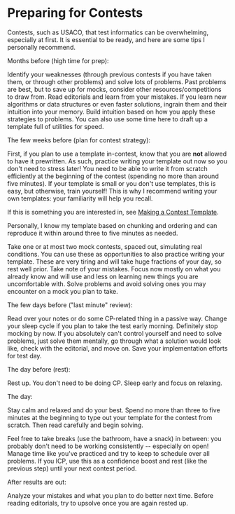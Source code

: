 # Preparing for Contests

Contests, such as USACO, that test informatics can be overwhelming, especially at first. It is essential to be ready, and here are some tips I personally recommend. 

Months before \(high time for prep\):

Identify your weaknesses \(through previous contests if you have taken them, or through other problems\) and solve lots of problems. Past problems are best, but to save up for mocks, consider other resources/competitions to draw from. Read editorials and learn from your mistakes. If you learn new algorithms or data structures or even faster solutions, ingrain them and their intuition into your memory. Build intuition based on how you apply these strategies to problems. You can also use some time here to draft up a template full of utilities for speed. 

The few weeks before \(plan for contest strategy\):

First, if you plan to use a template in-contest, know that you are **not** allowed to have it prewritten. As such, practice writing your template out now so you don't need to stress later! You need to be able to write it from scratch efficiently at the beginning of the contest \(spending no more than around five minutes\). If your template is small or you don't use templates, this is easy, but otherwise, train yourself! This is why I recommend writing your own templates: your familiarity will help you recall. 

If this is something you are interested in, see [Making a Contest Template](https://sendtoaryansh.gitbook.io/informatics-notes/making-a-contest-template).

Personally, I know my template based on chunking and ordering and can reproduce it within around three to five minutes as needed. 

Take one or at most two mock contests, spaced out, simulating real conditions. You can use these as opportunities to also practice writing your template. These are very tiring and will take huge fractions of your day, so rest well prior. Take note of your mistakes. Focus now mostly on what you already know and will use and less on learning new things you are uncomfortable with. Solve problems and avoid solving ones you may encounter on a mock you plan to take.

The few days before \("last minute" review\):

Read over your notes or do some CP-related thing in a passive way. Change your sleep cycle if you plan to take the test early morning. Definitely stop mocking by now. If you absolutely can't control yourself and need to solve problems, just solve them mentally, go through what a solution would look like, check with the editorial, and move on. Save your implementation efforts for test day. 

The day before \(rest\):

Rest up. You don't need to be doing CP. Sleep early and focus on relaxing.

The day:

Stay calm and relaxed and do your best. Spend no more than three to five minutes at the beginning to type out your template for the contest from scratch. Then read carefully and begin solving. 

Feel free to take breaks \(use the bathroom, have a snack\) in between: you probably don't need to be working consistently -- especially on open! Manage time like you've practiced and try to keep to schedule over all problems. If you ICP, use this as a confidence boost and rest \(like the previous step\) until your next contest period.

After results are out:

Analyze your mistakes and what you plan to do better next time. Before reading editorials, try to upsolve once you are again rested up. 



